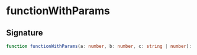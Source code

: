 # functionWithParams

## Signature
```typescript
function functionWithParams(a: number, b: number, c: string | number): number {}
```
